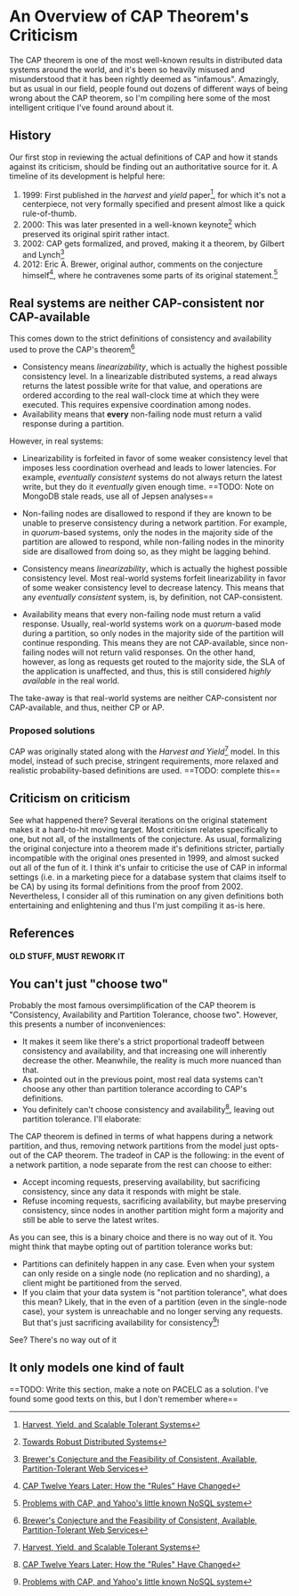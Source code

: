 # An Overview of CAP Theorem's Criticism
The CAP theorem is one of the most well-known results in distributed data systems around the world, and it's been so heavily misused and misunderstood that it has been rightly deemed as "infamous". Amazingly, but as usual in our field, people found out dozens of different ways of being wrong about the CAP theorem, so I'm compiling here some of the most intelligent critique I've found around about it.

## History
Our first stop in reviewing the actual definitions of CAP and how it stands against its criticism, should be finding out an authoritative source for it. A timeline of its development is helpful here:

1. 1999: First published in the *harvest* and *yield* paper[^1], for which it's not a centerpiece, not very formally specified and present almost like a quick rule-of-thumb. 
2. 2000: This was later presented in a well-known keynote[^2] which preserved its original spirit rather intact.
3. 2002: CAP gets formalized, and proved, making it a theorem, by Gilbert and Lynch[^3]
4. 2012: Eric A. Brewer, original author, comments on the conjecture himself[^4], where he contravenes some parts of its original statement.[^5]


## Real systems are neither CAP-consistent nor CAP-available
This comes down to the strict definitions of consistency and availability used to prove the CAP's theorem[^3]

* Consistency means *linearizability*, which is actually the highest possible consistency level. In a linearizable distributed systems, a read always returns the latest possible write for that value, and operations are ordered according to the real wall-clock time at which they were executed. This requires expensive coordination among nodes.
* Availability means that **every** non-failing node must return a valid response during a partition.

However, in real systems:

* Linearizability is forfeited in favor of some weaker consistency level that imposes less coordination overhead and leads to lower latencies. For example, *eventually consistent* systems do not always return the latest write, but they do it *eventually* given enough time. ==TODO: Note on MongoDB stale reads, use all of Jepsen analyses==
* Non-failing nodes are disallowed to respond if they are known to be unable to preserve consistency during a network partition. For example, in *quorum*-based systems, only the nodes in the majority side of the partition are allowed to respond, while non-failing nodes in the minority side are disallowed from doing so, as they might be lagging behind.

* Consistency means *linearizability*, which is actually the highest possible consistency level. Most real-world systems forfeit linearizability in favor of some weaker consistency level to decrease latency. This means that any *eventually consistent* system, is, by definition, not CAP-consistent.
* Availability means that every non-failing node must return a valid response. Usually, real-world systems work on a *quorum*-based mode during a partition, so only nodes in the majority side of the partition will continue responding. This means they are not CAP-available, since non-failing nodes will not return valid responses. On the other hand, however, as long as requests get routed to the majority side, the SLA of the application is unaffected, and thus, this is still considered *highly available* in the real world.

The take-away is that real-world systems are neither CAP-consistent nor CAP-available, and thus, neither CP or AP.

### Proposed solutions
CAP was originally stated along with the *Harvest and Yield*[^1] model. In this model, instead of such precise, stringent requirements, more relaxed and realistic probability-based definitions are used. ==TODO: complete this==

## Criticism on criticism
See what happened there? Several iterations on the original statement makes it a hard-to-hit moving target. Most criticism relates specifically to one, but not all, of the installments of the conjecture. As usual, formalizing the original conjecture into a theorem made it's definitions stricter, partially incompatible with the original ones presented in 1999, and almost sucked out all of the fun of it. I think it's unfair to criticise the use of CAP in informal settings (i.e. in a marketing piece for a database system that claims itself to be CA) by using its formal definitions from the proof from 2002. Nevertheless, I consider all of this rumination on any given definitions both entertaining and enlightening and thus I'm just compiling it as-is here.

## References
[^1]: [Harvest, Yield, and Scalable Tolerant Systems](https://citeseerx.ist.psu.edu/viewdoc/download?doi=10.1.1.33.411&rep=rep1&type=pdf)
[^2]: [Towards Robust Distributed Systems](https://people.eecs.berkeley.edu/~brewer/cs262b-2004/PODC-keynote.pdf)
[^3]: [Brewer's Conjecture and the Feasibility of Consistent, Available, Partition-Tolerant Web Services](https://citeseerx.ist.psu.edu/viewdoc/download?doi=10.1.1.67.6951&rep=rep1&type=pdf)
[^4]: [CAP Twelve Years Later: How the "Rules" Have Changed](https://www.infoq.com/articles/cap-twelve-years-later-how-the-rules-have-changed/)


#### OLD STUFF, MUST REWORK IT

## You can't just "choose two"
Probably the most famous oversimplification of the CAP theorem is "Consistency, Availability and Partition Tolerance, choose two". However, this presents a number of inconveniences:

* It makes it seem like there's a strict proportional tradeoff between consistency and availability, and that increasing one will inherently decrease the other. Meanwhile, the reality is much more nuanced than that.
* As pointed out in the previous point, most real data systems can't choose any other than partition tolerance according to CAP's definitions.
* You definitely can't choose consistency and availability[^4], leaving out partition tolerance. I'll elaborate:

The CAP theorem is defined in terms of what happens during a network partition, and thus, removing network partitions from the model just opts-out of the CAP theorem. The tradeof in CAP is the following: in the event of a network partition, a node separate from the rest can choose to either:
* Accept incoming requests, preserving availability, but sacrificing consistency, since any data it responds with might be stale.
* Refuse incoming requests, sacrificing availability, but maybe preserving consistency, since nodes in another partition might form a majority and still be able to serve the latest writes.

As you can see, this is a binary choice and there is no way out of it. You might think that maybe opting out of partition tolerance works but:
* Partitions can definitely happen in any case. Even when your system can only reside on a single node (no replication and no sharding), a client might be partitioned from the served.
* If you claim that your data system is "not partition tolerance", what does this mean? Likely, that in the even of a partition (even in the single-node case), your system is unreachable and no longer serving any requests. But that's just sacrificing availability for consistency[^5]!

See? There's no way out of it

## It only models one kind of fault
==TODO: Write this section, make a note on PACELC as a solution. I've found some good texts on this, but I don't remember where==

[^1]: [Please stop calling databases CP or AP](https://martin.kleppmann.com/2015/05/11/please-stop-calling-databases-cp-or-ap.html)
[^2]: [Jepsen: MongoDB stale reads](https://aphyr.com/posts/322-call-me-maybe-mongodb-stale-reads)
[^3]: [Harvest, Yield, and Scalable Tolerant Systems](https://citeseerx.ist.psu.edu/viewdoc/download?doi=10.1.1.33.411&rep=rep1&type=pdf)
[^4]: [You Can't Sacrifice Partition Tolerance](https://codahale.com/you-cant-sacrifice-partition-tolerance/)
[^5]: [Problems with CAP, and Yahoo's little known NoSQL system](https://dbmsmusings.blogspot.com/2010/04/problems-with-cap-and-yahoos-little.html)

